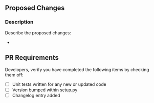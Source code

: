 

## Proposed Changes

### Description

Describe the proposed changes:

  - 

## PR Requirements

Developers, verify you have completed the following items by checking them off:

- [ ] Unit tests written for any new or updated code
- [ ] Version bumped within setup.py
- [ ] Changelog entry added
